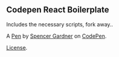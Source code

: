 Codepen React Boilerplate
-------------------------
Includes the necessary scripts, fork away..

A [Pen](http://codepen.io/freedomflyer/pen/JNovzN) by [Spencer Gardner](http://codepen.io/freedomflyer) on [CodePen](http://codepen.io/).

[License](http://codepen.io/freedomflyer/pen/JNovzN/license).